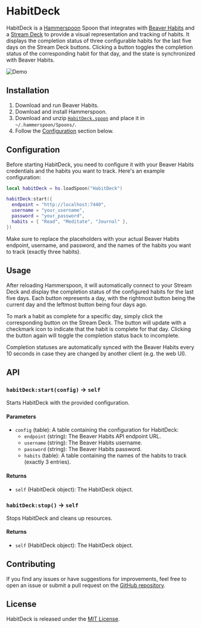 # HabitDeck

HabitDeck is a [Hammerspoon](https://www.hammerspoon.org/) Spoon that integrates with [Beaver Habits](https://github.com/daya0576/beaverhabits) and a [Stream Deck](https://www.elgato.com/ww/en/p/stream-deck-mk2-black) to provide a visual representation and tracking of habits. It displays the completion status of three configurable habits for the last five days on the Stream Deck buttons. Clicking a button toggles the completion status of the corresponding habit for that day, and the state is synchronized with Beaver Habits.

![Demo](https://github.com/nov1n/HabitDeck/raw/refs/heads/main/demo.gif)

## Installation

1. Download and run Beaver Habits.
2. Download and install Hammerspoon.
3. Download and unzip [`HabitDeck.spoon`](https://github.com/nov1n/HabitDeck/raw/refs/heads/main/Spoons/HabitDeck.spoon.zip) and place it in `~/.hammerspoon/Spoons/`.
4. Follow the [Configuration](#configuration) section below.

## Configuration

Before starting HabitDeck, you need to configure it with your Beaver Habits credentials and the habits you want to track. Here's an example configuration:

```lua
local habitDeck = hs.loadSpoon("HabitDeck")

habitDeck:start({
  endpoint = "http://localhost:7440",
  username = "your_username",
  password = "your_password",
  habits = { "Read", "Meditate", "Journal" },
})
```

Make sure to replace the placeholders with your actual Beaver Habits endpoint, username, and password, and the names of the habits you want to track (exactly three habits).

## Usage

After reloading Hammerspoon, it will automatically connect to your Stream Deck and display the completion status of the configured habits for the last five days. Each button represents a day, with the rightmost button being the current day and the leftmost button being four days ago.

To mark a habit as complete for a specific day, simply click the corresponding button on the Stream Deck. The button will update with a checkmark icon to indicate that the habit is complete for that day. Clicking the button again will toggle the completion status back to incomplete.

Completion statuses are automatically synced with the Beaver Habits every 10 seconds in case they are changed by another client (e.g. the web UI).

## API

### `habitDeck:start(config)` → `self`

Starts HabitDeck with the provided configuration.

#### Parameters

- `config` (table): A table containing the configuration for HabitDeck:
  - `endpoint` (string): The Beaver Habits API endpoint URL.
  - `username` (string): The Beaver Habits username.
  - `password` (string): The Beaver Habits password.
  - `habits` (table): A table containing the names of the habits to track (exactly 3 entries).

#### Returns

- `self` (HabitDeck object): The HabitDeck object.

### `habitDeck:stop()` → `self`

Stops HabitDeck and cleans up resources.

#### Returns

- `self` (HabitDeck object): The HabitDeck object.

## Contributing

If you find any issues or have suggestions for improvements, feel free to open an issue or submit a pull request on the [GitHub repository](https://github.com/nov1n/HabitDeck/issues).

## License

HabitDeck is released under the [MIT License](https://opensource.org/licenses/MIT).
